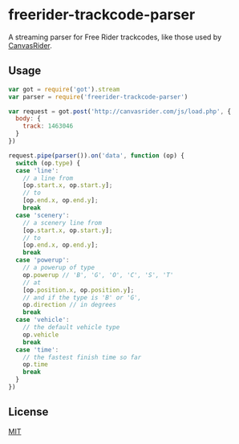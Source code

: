 # freerider-trackcode-parser

A streaming parser for Free Rider trackcodes, like those used by [CanvasRider](http://canvasrider.com/).

## Usage

```js
var got = require('got').stream
var parser = require('freerider-trackcode-parser')

var request = got.post('http://canvasrider.com/js/load.php', {
  body: {
    track: 1463046
  }
})

request.pipe(parser()).on('data', function (op) {
  switch (op.type) {
  case 'line':
    // a line from
    [op.start.x, op.start.y];
    // to
    [op.end.x, op.end.y];
    break
  case 'scenery':
    // a scenery line from
    [op.start.x, op.start.y];
    // to
    [op.end.x, op.end.y];
    break
  case 'powerup':
    // a powerup of type
    op.powerup // 'B', 'G', 'O', 'C', 'S', 'T'
    // at
    [op.position.x, op.position.y];
    // and if the type is 'B' or 'G',
    op.direction // in degrees
    break
  case 'vehicle':
    // the default vehicle type
    op.vehicle
    break
  case 'time':
    // the fastest finish time so far
    op.time
    break
  }
})
```

## License

[MIT](./LICENSE)

